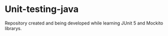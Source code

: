 # Unit-testing-java
Repository created and being developed while learning JUnit 5 and Mockito librarys.

